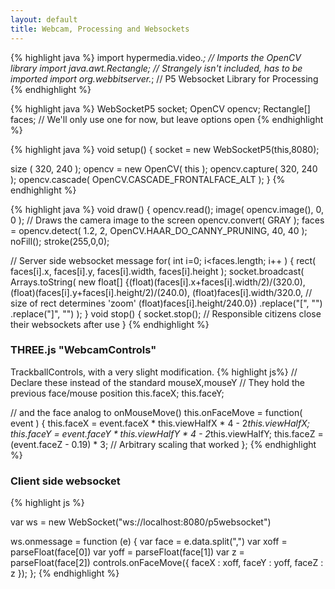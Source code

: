 ```yaml
---
layout: default
title: Webcam, Processing and Websockets
---
```


{% highlight java %}
import hypermedia.video.*;  //  Imports the OpenCV library
import java.awt.Rectangle;  //  Strangely isn't included, has to be imported
import org.webbitserver.*;  // P5 Websocket Library for Processing
{% endhighlight %}

{% highlight java %}
WebSocketP5 socket;
OpenCV opencv;
Rectangle[] faces;          // We'll only use one for now, but leave options open
{% endhighlight %}

{% highlight java %}
void setup()
{
  socket = new WebSocketP5(this,8080);

  size ( 320, 240 );
  opencv = new OpenCV( this );
  opencv.capture( 320, 240 );
  opencv.cascade( OpenCV.CASCADE_FRONTALFACE_ALT );
}
{% endhighlight %}

{% highlight java %}
void draw()
{
  opencv.read(); 
  image( opencv.image(), 0, 0 );  //  Draws the camera image to the screen
  opencv.convert( GRAY );
  faces = opencv.detect( 1.2, 2, OpenCV.HAAR_DO_CANNY_PRUNING, 40, 40 );
  noFill();
  stroke(255,0,0);
  
  // Server side websocket message
  for( int i=0; i<faces.length; i++ ) {
    rect( faces[i].x, faces[i].y, faces[i].width, faces[i].height );
    socket.broadcast( Arrays.toString( 
          new float[] {(float)(faces[i].x+faces[i].width/2)/(320.0), 
                       (float)(faces[i].y+faces[i].height/2)/(240.0), 
                       (float)faces[i].width/320.0,     // size of rect determines 'zoom'
                       (float)faces[i].height/240.0})
                                      .replace("[", "")
                                      .replace("]", "")
    );
}
void stop() {
  socket.stop(); // Responsible citizens close their websockets after use
}
{% endhighlight %}



### THREE.js "WebcamControls"
TrackballControls, with a very slight modification.
{% highlight js%}
// Declare these instead of the standard mouseX,mouseY
// They hold the previous face/mouse position
this.faceX;
this.faceY;

// and the face analog to onMouseMove()
this.onFaceMove = function( event ) {
  this.faceX = event.faceX * this.viewHalfX * 4 - 2*this.viewHalfX;
  this.faceY = event.faceY * this.viewHalfY * 4 - 2*this.viewHalfY;
  this.faceZ = (event.faceZ - 0.19) * 3;  // Arbitrary scaling that worked
};
{% endhighlight %}



### Client side websocket
{% highlight js %}

var ws = new WebSocket("ws://localhost:8080/p5websocket")

ws.onmessage = function (e) {
  var face = e.data.split(",")
  var xoff = parseFloat(face[0])
  var yoff = parseFloat(face[1])
  var z    = parseFloat(face[2])
  controls.onFaceMove({
    faceX : xoff,
    faceY : yoff,
    faceZ : z
  });
};
{% endhighlight %}

